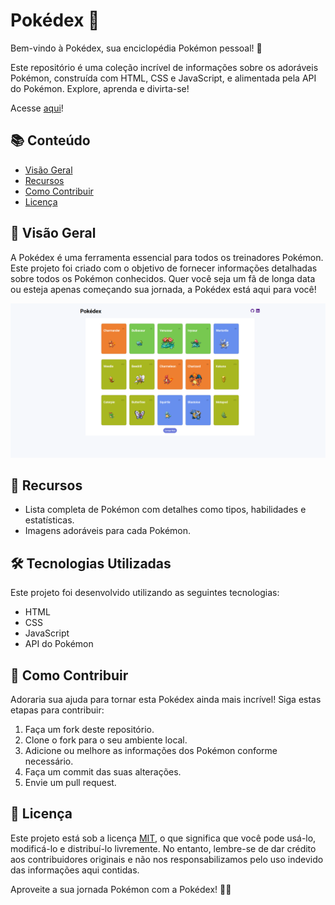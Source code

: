 # Pokédex 🌟

Bem-vindo à Pokédex, sua enciclopédia Pokémon pessoal! 🚀

Este repositório é uma coleção incrível de informações sobre os adoráveis Pokémon, construída com HTML, CSS e JavaScript, e alimentada pela API do Pokémon. Explore, aprenda e divirta-se!

Acesse [aqui](https://germanavaz.github.io/pokedex/)!

## 📚 Conteúdo

- [Visão Geral](#visão-geral)
- [Recursos](#recursos)
- [Como Contribuir](#como-contribuir)
- [Licença](#licença)

## 📖 Visão Geral

A Pokédex é uma ferramenta essencial para todos os treinadores Pokémon. Este projeto foi criado com o objetivo de fornecer informações detalhadas sobre todos os Pokémon conhecidos. Quer você seja um fã de longa data ou esteja apenas começando sua jornada, a Pokédex está aqui para você!

![prévia do layout do site](assets/imagens/pokedex.png)

## 🚀 Recursos

- Lista completa de Pokémon com detalhes como tipos, habilidades e estatísticas.
- Imagens adoráveis para cada Pokémon.

## 🛠️ Tecnologias Utilizadas

Este projeto foi desenvolvido utilizando as seguintes tecnologias:

- HTML
- CSS
- JavaScript
- API do Pokémon

## 🤝 Como Contribuir

Adoraria sua ajuda para tornar esta Pokédex ainda mais incrível! Siga estas etapas para contribuir:

1. Faça um fork deste repositório.
2. Clone o fork para o seu ambiente local.
3. Adicione ou melhore as informações dos Pokémon conforme necessário.
4. Faça um commit das suas alterações.
5. Envie um pull request.

## 📜 Licença

Este projeto está sob a licença [MIT](LICENSE), o que significa que você pode usá-lo, modificá-lo e distribuí-lo livremente. No entanto, lembre-se de dar crédito aos contribuidores originais e não nos responsabilizamos pelo uso indevido das informações aqui contidas.

Aproveite a sua jornada Pokémon com a Pokédex! 👾✨
